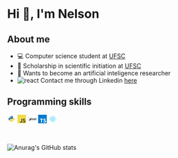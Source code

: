 # Hi 👋, I'm Nelson


## About me
- 💻 Computer science student at [UFSC](https://ufsc.br/)
- 🔬 Scholarship in scientific initiation at [UFSC](https://ufsc.br/)
- 🎯 Wants to become an artificial inteligence researcher
- <img height="16" alt="react" src="https://user-images.githubusercontent.com/16853682/185823851-fa6ed762-761d-4c24-b07f-b048df551627.png">   Contact me through Linkedin [here](https://www.linkedin.com/in/nelson-joppi-a363131a2/?locale=en_US)

## Programming skills
<code><img height="20" alt="python" src="https://raw.githubusercontent.com/github/explore/5c058a388828bb5fde0bcafd4bc867b5bb3f26f3/topics/python/python.png"></code>
<code><img height="20" alt="javascript" src="https://raw.githubusercontent.com/github/explore/80688e429a7d4ef2fca1e82350fe8e3517d3494d/topics/javascript/javascript.png"></code>
<code><img height="20" alt="bash" src="https://raw.githubusercontent.com/github/explore/80688e429a7d4ef2fca1e82350fe8e3517d3494d/topics/bash/bash.png"></code>
<code><img height="20" alt="typescript" src="https://raw.githubusercontent.com/github/explore/80688e429a7d4ef2fca1e82350fe8e3517d3494d/topics/typescript/typescript.png"></code>
<code><img height="20" alt="react" src="https://raw.githubusercontent.com/github/explore/80688e429a7d4ef2fca1e82350fe8e3517d3494d/topics/react/react.png"></code>
   
<br />

![Anurag's GitHub stats](https://github-readme-stats.vercel.app/api?username=njoppi2&show_icons=true)









<!--
[![willianrod's wakatime stats](https://github-readme-stats.vercel.app/api/wakatime?username=njoppi2)](https://github.com/anuraghazra/github-readme-stats)

https://github.com/abhisheknaiidu/awesome-github-profile-readme#code-mode-
https://github.com/DenverCoder1/DenverCoder1


I started my coding career at Voltbras, a startup created by some friends of mine, where I learned the majority of my web development skills.

Here are some ideas to get you started:

- 🔭 I’m currently working on ...
- 🌱 I’m currently learning ...
- 👯 I’m looking to collaborate on ...
- 🤔 I’m looking for help with ...
- 💬 Ask me about ...
- 📫 How to reach me: ...
- 😄 Pronouns: ...
- ⚡ Fun fact: ...
-->
